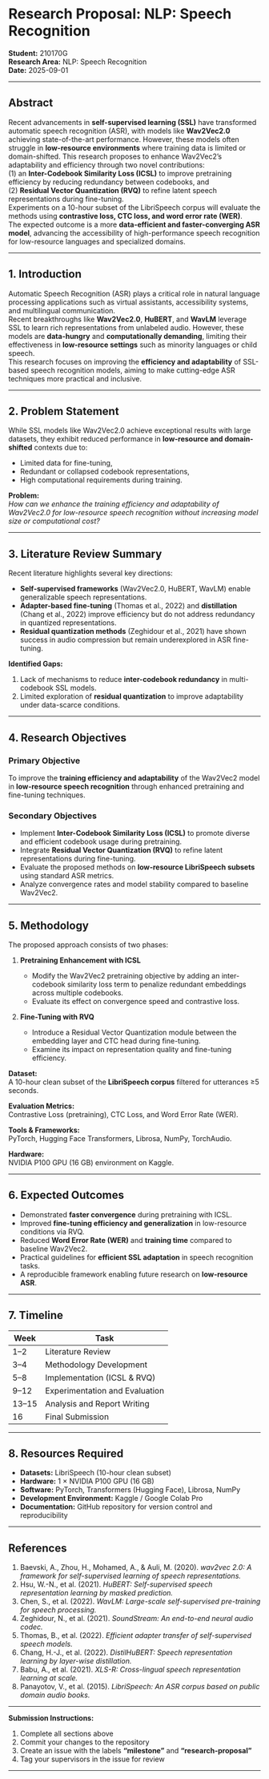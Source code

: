 # Research Proposal: NLP: Speech Recognition

**Student:** 210170G  
**Research Area:** NLP: Speech Recognition  
**Date:** 2025-09-01  

---

## Abstract

Recent advancements in **self-supervised learning (SSL)** have transformed automatic speech recognition (ASR), with models like **Wav2Vec2.0** achieving state-of-the-art performance. However, these models often struggle in **low-resource environments** where training data is limited or domain-shifted. This research proposes to enhance Wav2Vec2’s adaptability and efficiency through two novel contributions:  
(1) an **Inter-Codebook Similarity Loss (ICSL)** to improve pretraining efficiency by reducing redundancy between codebooks, and  
(2) **Residual Vector Quantization (RVQ)** to refine latent speech representations during fine-tuning.  
Experiments on a 10-hour subset of the LibriSpeech corpus will evaluate the methods using **contrastive loss, CTC loss, and word error rate (WER)**.  
The expected outcome is a more **data-efficient and faster-converging ASR model**, advancing the accessibility of high-performance speech recognition for low-resource languages and specialized domains.

---

## 1. Introduction

Automatic Speech Recognition (ASR) plays a critical role in natural language processing applications such as virtual assistants, accessibility systems, and multilingual communication.  
Recent breakthroughs like **Wav2Vec2.0**, **HuBERT**, and **WavLM** leverage SSL to learn rich representations from unlabeled audio. However, these models are **data-hungry** and **computationally demanding**, limiting their effectiveness in **low-resource settings** such as minority languages or child speech.  
This research focuses on improving the **efficiency and adaptability** of SSL-based speech recognition models, aiming to make cutting-edge ASR techniques more practical and inclusive.

---

## 2. Problem Statement

While SSL models like Wav2Vec2.0 achieve exceptional results with large datasets, they exhibit reduced performance in **low-resource and domain-shifted** contexts due to:
- Limited data for fine-tuning,
- Redundant or collapsed codebook representations,
- High computational requirements during training.

**Problem:**  
*How can we enhance the training efficiency and adaptability of Wav2Vec2.0 for low-resource speech recognition without increasing model size or computational cost?*

---

## 3. Literature Review Summary

Recent literature highlights several key directions:
- **Self-supervised frameworks** (Wav2Vec2.0, HuBERT, WavLM) enable generalizable speech representations.  
- **Adapter-based fine-tuning** (Thomas et al., 2022) and **distillation** (Chang et al., 2022) improve efficiency but do not address redundancy in quantized representations.  
- **Residual quantization methods** (Zeghidour et al., 2021) have shown success in audio compression but remain underexplored in ASR fine-tuning.

**Identified Gaps:**
1. Lack of mechanisms to reduce **inter-codebook redundancy** in multi-codebook SSL models.  
2. Limited exploration of **residual quantization** to improve adaptability under data-scarce conditions.

---

## 4. Research Objectives

### Primary Objective
To improve the **training efficiency and adaptability** of the Wav2Vec2 model in **low-resource speech recognition** through enhanced pretraining and fine-tuning techniques.

### Secondary Objectives
- Implement **Inter-Codebook Similarity Loss (ICSL)** to promote diverse and efficient codebook usage during pretraining.  
- Integrate **Residual Vector Quantization (RVQ)** to refine latent representations during fine-tuning.  
- Evaluate the proposed methods on **low-resource LibriSpeech subsets** using standard ASR metrics.  
- Analyze convergence rates and model stability compared to baseline Wav2Vec2.  

---

## 5. Methodology

The proposed approach consists of two phases:

1. **Pretraining Enhancement with ICSL**  
   - Modify the Wav2Vec2 pretraining objective by adding an inter-codebook similarity loss term to penalize redundant embeddings across multiple codebooks.  
   - Evaluate its effect on convergence speed and contrastive loss.

2. **Fine-Tuning with RVQ**  
   - Introduce a Residual Vector Quantization module between the embedding layer and CTC head during fine-tuning.  
   - Examine its impact on representation quality and fine-tuning efficiency.

**Dataset:**  
A 10-hour clean subset of the **LibriSpeech corpus** filtered for utterances ≥5 seconds.  

**Evaluation Metrics:**  
Contrastive Loss (pretraining), CTC Loss, and Word Error Rate (WER).

**Tools & Frameworks:**  
PyTorch, Hugging Face Transformers, Librosa, NumPy, TorchAudio.  

**Hardware:**  
NVIDIA P100 GPU (16 GB) environment on Kaggle.

---

## 6. Expected Outcomes

- Demonstrated **faster convergence** during pretraining with ICSL.  
- Improved **fine-tuning efficiency and generalization** in low-resource conditions via RVQ.  
- Reduced **Word Error Rate (WER)** and **training time** compared to baseline Wav2Vec2.  
- Practical guidelines for **efficient SSL adaptation** in speech recognition tasks.  
- A reproducible framework enabling future research on **low-resource ASR**.

---

## 7. Timeline

| Week | Task |
|------|------|
| 1–2  | Literature Review |
| 3–4  | Methodology Development |
| 5–8  | Implementation (ICSL & RVQ) |
| 9–12 | Experimentation and Evaluation |
| 13–15| Analysis and Report Writing |
| 16   | Final Submission |

---

## 8. Resources Required

- **Datasets:** LibriSpeech (10-hour clean subset)  
- **Hardware:** 1 × NVIDIA P100 GPU (16 GB)  
- **Software:** PyTorch, Transformers (Hugging Face), Librosa, NumPy  
- **Development Environment:** Kaggle / Google Colab Pro  
- **Documentation:** GitHub repository for version control and reproducibility  

---

## References

1. Baevski, A., Zhou, H., Mohamed, A., & Auli, M. (2020). *wav2vec 2.0: A framework for self-supervised learning of speech representations.*  
2. Hsu, W.-N., et al. (2021). *HuBERT: Self-supervised speech representation learning by masked prediction.*  
3. Chen, S., et al. (2022). *WavLM: Large-scale self-supervised pre-training for speech processing.*  
4. Zeghidour, N., et al. (2021). *SoundStream: An end-to-end neural audio codec.*  
5. Thomas, B., et al. (2022). *Efficient adapter transfer of self-supervised speech models.*  
6. Chang, H.-J., et al. (2022). *DistilHuBERT: Speech representation learning by layer-wise distillation.*  
7. Babu, A., et al. (2021). *XLS-R: Cross-lingual speech representation learning at scale.*  
8. Panayotov, V., et al. (2015). *LibriSpeech: An ASR corpus based on public domain audio books.*

---

**Submission Instructions:**
1. Complete all sections above  
2. Commit your changes to the repository  
3. Create an issue with the labels **“milestone”** and **“research-proposal”**  
4. Tag your supervisors in the issue for review  

---
